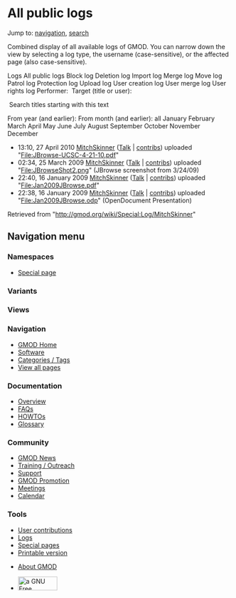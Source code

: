 <div id="mw-page-base" class="noprint">

</div>

<div id="mw-head-base" class="noprint">

</div>

<div id="content" class="mw-body" role="main">

<span id="top"></span>

<div id="mw-js-message" style="display:none;">

</div>



# <span dir="auto">All public logs</span>

<div id="bodyContent">

<div id="contentSub">

</div>

<div id="jump-to-nav" class="mw-jump">

Jump to: [navigation](#mw-navigation), [search](#p-search)

</div>

<div id="mw-content-text">

Combined display of all available logs of GMOD. You can narrow down the
view by selecting a log type, the username (case-sensitive), or the
affected page (also case-sensitive).

Logs All public logs Block log Deletion log Import log Merge log Move
log Patrol log Protection log Upload log User creation log User merge
log User rights log <span style="white-space: nowrap">Performer: </span>
<span style="white-space: nowrap">Target (title or user): </span>

 Search titles starting with this text

From year (and earlier): From month (and earlier): all January February
March April May June July August September October November December

- 13:10, 27 April 2010
  <a href="/wiki/User:MitchSkinner" class="mw-userlink"
  title="User:MitchSkinner">MitchSkinner</a>
  <span class="mw-usertoollinks">(<a
  href="/mediawiki/index.php?title=User_talk:MitchSkinner&amp;action=edit&amp;redlink=1"
  class="new"
  title="User talk:MitchSkinner (page does not exist)">Talk</a> \|
  [contribs](/wiki/Special:Contributions/MitchSkinner "Special:Contributions/MitchSkinner"))</span>
  uploaded
  "[File:JBrowse-UCSC-4-21-10.pdf](/wiki/File:JBrowse-UCSC-4-21-10.pdf "File:JBrowse-UCSC-4-21-10.pdf")"
- 02:34, 25 March 2009
  <a href="/wiki/User:MitchSkinner" class="mw-userlink"
  title="User:MitchSkinner">MitchSkinner</a>
  <span class="mw-usertoollinks">(<a
  href="/mediawiki/index.php?title=User_talk:MitchSkinner&amp;action=edit&amp;redlink=1"
  class="new"
  title="User talk:MitchSkinner (page does not exist)">Talk</a> \|
  [contribs](/wiki/Special:Contributions/MitchSkinner "Special:Contributions/MitchSkinner"))</span>
  uploaded
  "[File:JBrowseShot2.png](/wiki/File:JBrowseShot2.png "File:JBrowseShot2.png")"
  <span class="comment">(JBrowse screenshot from 3/24/09)</span>
- 22:40, 16 January 2009
  <a href="/wiki/User:MitchSkinner" class="mw-userlink"
  title="User:MitchSkinner">MitchSkinner</a>
  <span class="mw-usertoollinks">(<a
  href="/mediawiki/index.php?title=User_talk:MitchSkinner&amp;action=edit&amp;redlink=1"
  class="new"
  title="User talk:MitchSkinner (page does not exist)">Talk</a> \|
  [contribs](/wiki/Special:Contributions/MitchSkinner "Special:Contributions/MitchSkinner"))</span>
  uploaded
  "[File:Jan2009JBrowse.pdf](/wiki/File:Jan2009JBrowse.pdf "File:Jan2009JBrowse.pdf")"
- 22:38, 16 January 2009
  <a href="/wiki/User:MitchSkinner" class="mw-userlink"
  title="User:MitchSkinner">MitchSkinner</a>
  <span class="mw-usertoollinks">(<a
  href="/mediawiki/index.php?title=User_talk:MitchSkinner&amp;action=edit&amp;redlink=1"
  class="new"
  title="User talk:MitchSkinner (page does not exist)">Talk</a> \|
  [contribs](/wiki/Special:Contributions/MitchSkinner "Special:Contributions/MitchSkinner"))</span>
  uploaded
  "[File:Jan2009JBrowse.odp](/wiki/File:Jan2009JBrowse.odp "File:Jan2009JBrowse.odp")"
  <span class="comment">(OpenDocument Presentation)</span>

</div>

<div class="printfooter">

Retrieved from "<http://gmod.org/wiki/Special:Log/MitchSkinner>"

</div>

<div id="catlinks" class="catlinks catlinks-allhidden">

</div>

<div class="visualClear">

</div>

</div>

</div>

<div id="mw-navigation">

## Navigation menu

<div id="mw-head">



<div id="left-navigation">

<div id="p-namespaces" class="vectorTabs" role="navigation"
aria-labelledby="p-namespaces-label">

### Namespaces

- <span id="ca-nstab-special">[Special
  page](/wiki/Special:Log/MitchSkinner "This is a special page, you cannot edit the page itself")</span>

</div>

<div id="p-variants" class="vectorMenu emptyPortlet" role="navigation"
aria-labelledby="p-variants-label">

### 

### Variants[](#)

<div class="menu">

</div>

</div>

</div>

<div id="right-navigation">

<div id="p-views" class="vectorTabs emptyPortlet" role="navigation"
aria-labelledby="p-views-label">

### Views

</div>



</div>



</div>

</div>

</div>

<div id="mw-panel">

<div id="p-logo" role="banner">

<a href="/wiki/Main_Page"
style="background-image: url(http://gmod.org/images/GMOD-cogs.png);"
title="Visit the main page"></a>

</div>

<div id="p-Navigation" class="portal" role="navigation"
aria-labelledby="p-Navigation-label">

### Navigation

<div class="body">

- <span id="n-GMOD-Home">[GMOD Home](/wiki/Main_Page)</span>
- <span id="n-Software">[Software](/wiki/GMOD_Components)</span>
- <span id="n-Categories-.2F-Tags">[Categories /
  Tags](/wiki/Categories)</span>
- <span id="n-View-all-pages">[View all
  pages](/wiki/Special:AllPages)</span>

</div>

</div>

<div id="p-Documentation" class="portal" role="navigation"
aria-labelledby="p-Documentation-label">

### Documentation

<div class="body">

- <span id="n-Overview">[Overview](/wiki/Overview)</span>
- <span id="n-FAQs">[FAQs](/wiki/Category:FAQ)</span>
- <span id="n-HOWTOs">[HOWTOs](/wiki/Category:HOWTO)</span>
- <span id="n-Glossary">[Glossary](/wiki/Glossary)</span>

</div>

</div>

<div id="p-Community" class="portal" role="navigation"
aria-labelledby="p-Community-label">

### Community

<div class="body">

- <span id="n-GMOD-News">[GMOD News](/wiki/GMOD_News)</span>
- <span id="n-Training-.2F-Outreach">[Training /
  Outreach](/wiki/Training_and_Outreach)</span>
- <span id="n-Support">[Support](/wiki/Support)</span>
- <span id="n-GMOD-Promotion">[GMOD
  Promotion](/wiki/GMOD_Promotion)</span>
- <span id="n-Meetings">[Meetings](/wiki/Meetings)</span>
- <span id="n-Calendar">[Calendar](/wiki/Calendar)</span>

</div>

</div>

<div id="p-tb" class="portal" role="navigation"
aria-labelledby="p-tb-label">

### Tools

<div class="body">

- <span id="t-contributions">[User
  contributions](/wiki/Special:Contributions/MitchSkinner "A list of contributions of this user")</span>
- <span id="t-log">[Logs](/wiki/Special:Log/MitchSkinner)</span>
- <span id="t-specialpages"><a href="/wiki/Special:SpecialPages" accesskey="q"
  title="A list of all special pages [q]">Special pages</a></span>
- <span id="t-print"><a
  href="/mediawiki/index.php?title=Special:Log/MitchSkinner&amp;printable=yes"
  rel="alternate" accesskey="p"
  title="Printable version of this page [p]">Printable version</a></span>

</div>

</div>

</div>

</div>

<div id="footer" role="contentinfo">

- <span id="footer-places-about">[About
  GMOD](/wiki/GMOD:About "GMOD:About")</span>

<!-- -->

- <span id="footer-copyrightico">[<img src="http://www.gnu.org/graphics/gfdl-logo-small.png" width="88"
  height="31" alt="a GNU Free Documentation License" />](http://www.gnu.org/licenses/fdl-1.3.html)</span>




</div>
